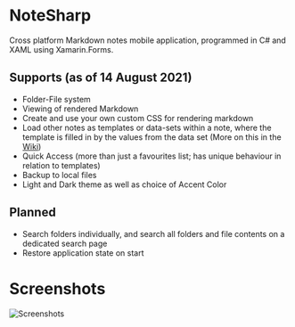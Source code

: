 # NoteSharp

Cross platform Markdown notes mobile application, programmed in C# and XAML using Xamarin.Forms.

## Supports (as of 14 August 2021)

- Folder-File system
- Viewing of rendered Markdown
- Create and use your own custom CSS for rendering markdown
- Load other notes as templates or data-sets within a note, where the template is filled in by the values from the data set (More on this in the [Wiki](https://github.com/Deijin27/NoteSharp/wiki))
- Quick Access (more than just a favourites list; has unique behaviour in relation to templates)
- Backup to local files
- Light and Dark theme as well as choice of Accent Color

## Planned

- Search folders individually, and search all folders and file contents on a dedicated search page
- Restore application state on start

# Screenshots

![Screenshots](https://i.imgur.com/jU9UkxO.png)
